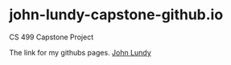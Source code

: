 # john-lundy-capstone-github.io
CS 499 Capstone Project

The link for my githubs pages.
[John Lundy](https://github.com/JohnBLundy/john-lundy-capstone-github.io/edit/main/README.md)
